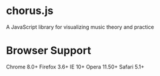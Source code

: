 # chorus.js
 A JavaScript library for visualizing music theory and practice

# Browser Support
 Chrome 8.0+
 Firefox 3.6+
 IE 10+
 Opera 11.50+
 Safari 5.1+

